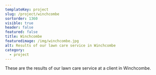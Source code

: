 ```yaml
---
templateKey: project
slug: /project/winchcombe
sortorder: 1360
visible: true
header: false
featured: false
title: Winchcombe
featuredimage: /img/winchcombe.jpg
alt: Results of our lawn care service in Winchcombe
category:
  - project
---
```


These are the results of our lawn care service at a client in Winchcombe.

